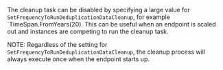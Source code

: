 The cleanup task can be disabled by specifying a large value for `SetFrequencyToRunDeduplicationDataCleanup`, for example `TimeSpan.FromYears(20). This can be useful when an endpoint is scaled out and instances are competing to run the cleanup task.

NOTE: Regardless of the setting for `SetFrequencyToRunDeduplicationDataCleanup`, the cleanup process will always execute once when the endpoint starts up.